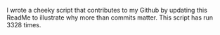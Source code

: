 I wrote a cheeky script that contributes to my Github by updating this ReadMe to illustrate why more than commits matter. This script has run 3328 times.